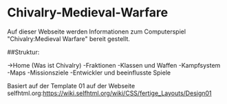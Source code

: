 # Chivalry-Medieval-Warfare

Auf dieser Webseite werden Informationen zum Computerspiel "Chivalry:Medieval Warfare" bereit gestellt.

##Struktur:

->Home (Was ist Chivalry)
  -Fraktionen
  -Klassen und Waffen
  -Kampfsystem
  -Maps
  -Missionsziele
  -Entwickler und beeinflusste Spiele
  
  Basiert auf der Template 01 auf der Webseite selfhtml.org:https://wiki.selfhtml.org/wiki/CSS/fertige_Layouts/Design01
